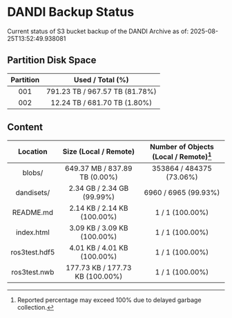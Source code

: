 # DANDI Backup Status

Current status of S3 bucket backup of the DANDI Archive as of: 2025-08-25T13:52:49.938081

## Partition Disk Space

| Partition | Used / Total (%)               |
| :---: | :----------------------------: |
| 001   | 791.23 TB / 967.57 TB (81.78%) |
| 002   | 12.24 TB / 681.70 TB (1.80%)   |



## Content

| Location             | Size (Local / Remote)                    | Number of Objects (Local / Remote)[^1]   |
| :------------------: | :--------------------------------------: | :--------------------------------------: |
| blobs/               | 649.37 MB / 837.89 TB (0.00%)            | 353864 / 484375 (73.06%)                 |
| dandisets/           | 2.34 GB / 2.34 GB (99.99%)               | 6960 / 6965 (99.93%)                     |
| README.md            | 2.14 KB / 2.14 KB (100.00%)              | 1 / 1 (100.00%)                          |
| index.html           | 3.09 KB / 3.09 KB (100.00%)              | 1 / 1 (100.00%)                          |
| ros3test.hdf5        | 4.01 KB / 4.01 KB (100.00%)              | 1 / 1 (100.00%)                          |
| ros3test.nwb         | 177.73 KB / 177.73 KB (100.00%)          | 1 / 1 (100.00%)                          |

[^1]: Reported percentage may exceed 100% due to delayed garbage collection.